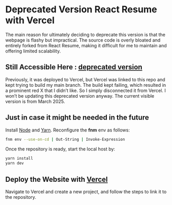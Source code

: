 # Deprecated Version React Resume with Vercel
The main reason for ultimately deciding to deprecate this version is that the webpage is flashy but impractical. The source code is overly bloated and entirely forked from React Resume, making it difficult for me to maintain and offering limited scalability.

## Still Accessible Here : [deprecated version](https://qiyuan-personal-website.vercel.app/)
Previously, it was deployed to Vercel, but Vercel was linked to this repo and kept trying to build my main branch. The build kept failing, which resulted in a prominent red X that I didn’t like. So I simply disconnected it from Vercel. I won’t be updating this deprecated version anyway. The current visible version is from March 2025.

## Just in case it might be needed in the future
Install [Node](https://nodejs.org/en/download/package-manager) and [Yarn](https://yarnpkg.com/getting-started/install). Reconfigure the **fnm** env as follows:
```bash
fnm env --use-on-cd | Out-String | Invoke-Expression
```
Once the repository is ready, start the local host by:
```bash
yarn install
yarn dev
```

## Deploy the Website with [Vercel](https://vercel.com/)
Navigate to Vercel and create a new project, and follow the steps to link it to the repository.
